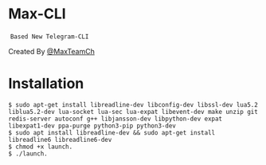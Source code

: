 # Max-CLI
 ``` Based New Telegram-CLI ```
 
 Created By [@MaxTeamCh](https://telegram.me/maxteamch)
 
 # Installation
 
 ```
 $ sudo apt-get install libreadline-dev libconfig-dev libssl-dev lua5.2 liblua5.2-dev lua-socket lua-sec lua-expat libevent-dev make unzip git redis-server autoconf g++ libjansson-dev libpython-dev expat libexpat1-dev ppa-purge python3-pip python3-dev
 $ sudo apt install libreadline-dev && sudo apt-get install libreadline6 libreadline6-dev
 $ chmod +x launch.
 $ ./launch.
 ```
